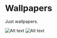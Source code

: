 # Wallpapers
Just wallpapers.

![Alt text](https://github.com/CouchCamper/Wallpapers/arch_btw1.jpg)
![Alt text](https://github.com/CouchCamper/Wallpapers/arch_btw2.jpg)
